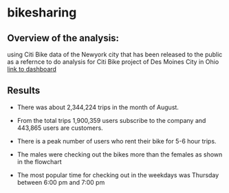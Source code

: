 # bikesharing

## Overview of the analysis:
 using Citi Bike data of the Newyork city that has been released to the public as a refernce to do analysis for Citi Bike project of Des Moines City in Ohio 
 [link to dashboard](https://public.tableau.com/app/profile/tahani.s.sury/viz/Book2_16542206841290/Numberofrecords)
 
 ## Results
 
 * There was about 2,344,224 trips in the month of August.

* From the total trips 1,900,359 users subscribe to the company and 443,865 users are customers.

* There is a peak number of users who rent their bike for 5-6 hour trips.

* The males were checking out the bikes more than the females as shown in the flowchart 

* The most popular time for checking out in the weekdays was Thursday between 6:00 pm and 7:00 pm

